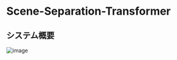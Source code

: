 # Scene-Separation-Transformer
## システム概要
![image](https://user-images.githubusercontent.com/55880071/183419114-f5d10a4e-ac7b-483c-a1c9-353bd9e23ea9.png)
